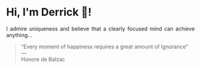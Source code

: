 # Hi, I'm Derrick 👋!
<p align="justify">I admire uniqueness and believe that a clearly focused mind can achieve anything...</p> 
<!-- #quote-start -->
<blockquote>&ldquo;Every moment of happiness requires a great amount of Ignorance&rdquo; &mdash; <footer>Honore de Balzac</footer></blockquote>
<!-- #quote-end -->
